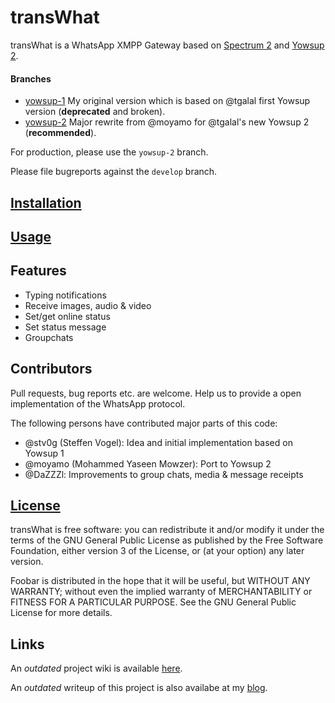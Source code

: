 # transWhat

transWhat is a WhatsApp XMPP Gateway based on [Spectrum 2](http://www.spectrum.im) and [Yowsup 2](https://github.com/tgalal/yowsup).

#### Branches

 - [yowsup-1](http://github.com/stv0g/transwhat/tree/yowsup-1) My original version which is based on @tgalal first Yowsup version (**deprecated** and broken).
 - [yowsup-2](http://github.com/stv0g/transwhat/tree/yowsup-2) Major rewrite from @moyamo for @tgalal's new Yowsup 2 (**recommended**).

For production, please use the `yowsup-2` branch.

Please file bugreports against the `develop` branch.

## [Installation](INSTALL.md)
## [Usage](USAGE.md)

## Features

  * Typing notifications
  * Receive images, audio & video
  * Set/get online status
  * Set status message
  * Groupchats

## Contributors

Pull requests, bug reports etc. are welcome. Help us to provide a open implementation of the WhatsApp protocol.

The following persons have contributed major parts of this code:

  - @stv0g (Steffen Vogel): Idea and initial implementation based on Yowsup 1
  - @moyamo (Mohammed Yaseen Mowzer): Port to Yowsup 2
  - @DaZZZl: Improvements to group chats, media & message receipts

## [License](COPYING.md)

transWhat is free software: you can redistribute it and/or modify it under the terms of the GNU General Public License as published by the Free Software Foundation, either version 3 of the License, or (at your option) any later version.

Foobar is distributed in the hope that it will be useful, but WITHOUT ANY WARRANTY; without even the implied warranty of MERCHANTABILITY or FITNESS FOR A PARTICULAR PURPOSE.  See the GNU General Public License for more details.

## Links

An *outdated* project wiki is available [here](https://dev.0l.de/wiki/projects/transwhat/).

An *outdated* writeup of this project is also availabe at my [blog](http://www.steffenvogel.de/2013/06/29/transwhat/).
